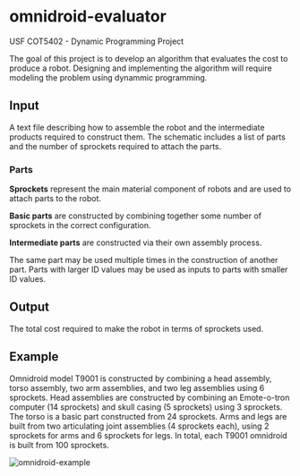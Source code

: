 # omnidroid-evaluator

USF COT5402 - Dynamic Programming Project

The goal of this project is to develop an algorithm that evaluates the cost to produce a robot. Designing and implementing the algorithm will require modeling the problem using dynammic programming.

## Input

A text file describing how to assemble the robot and the intermediate products required to construct them. The schematic includes a list of parts and the number of sprockets required to attach the parts.

### Parts

 **Sprockets** represent the main material component of robots and are used to attach parts to the robot.

 **Basic parts** are constructed by combining together some number of sprockets in the correct configuration.

 **Intermediate parts** are constructed via their own assembly process.

 The same part may be used multiple times in the construction of another part. Parts with larger ID values may be used as inputs to parts with smaller ID values.

## Output

The total cost required to make the robot in terms of sprockets used.

## Example

Omnidroid model T9001 is constructed by combining a head assembly, torso assembly, two arm assemblies, and two leg assemblies using 6 sprockets. Head assemblies are constructed by combining an Emote-o-tron computer (14 sprockets) and skull casing (5 sprockets) using 3 sprockets. The torso is a basic part constructed from 24 sprockets. Arms and legs are built from two articulating joint assemblies (4 sprockets each), using 2 sprockets for arms and 6 sprockets for legs. In total, each T9001 omnidroid is built from 100 sprockets.

![omnidroid-example](https://github.com/user-attachments/assets/8166707a-96f6-415c-897c-9fc5947f3406)

